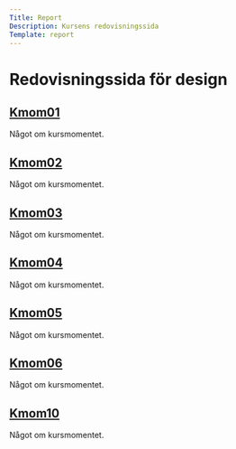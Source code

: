 ```yaml
---
Title: Report
Description: Kursens redovisningssida
Template: report
---
```


Redovisningssida för design
==================

<div class="kmom-box">
    <a href="report/kmom01"><h2>Kmom01</h2></a>
    <p>Något om kursmomentet.</p>
    <div class="social bottom">
        <a href="report/kmom01" role="button">
            <i class="fas fa-chevron-circle-right"></i>
        </a>
    </div>
</div>

<div class="kmom-box">
    <a href="report/kmom02"><h2>Kmom02</h2></a>
    <p>Något om kursmomentet.</p>
    <div class="social bottom">
        <a href="report/kmom02" role="button">
            <i class="fas fa-chevron-circle-right"></i>
        </a>
    </div>
</div>

<div class="kmom-box">
    <a href="report/kmom03"><h2>Kmom03</h2></a>
    <p>Något om kursmomentet.</p>
    <div class="social bottom">
        <a href="report/kmom03" role="button">
            <i class="fas fa-chevron-circle-right"></i>
        </a>
    </div>
</div>

<div class="kmom-box">
    <a href="report/kmom04"><h2>Kmom04</h2></a>
    <p>Något om kursmomentet.</p>
    <div class="social bottom">
        <a href="report/kmom04" role="button">
            <i class="fas fa-chevron-circle-right"></i>
        </a>
    </div>
</div>

<div class="kmom-box">
    <a href="report/kmom05"><h2>Kmom05</h2></a>
    <p>Något om kursmomentet.</p>
    <div class="social bottom">
        <a href="report/kmom05" role="button">
            <i class="fas fa-chevron-circle-right"></i>
        </a>
    </div>
</div>

<div class="kmom-box">
    <a href="report/kmom06"><h2>Kmom06</h2></a>
    <p>Något om kursmomentet.</p>
    <div class="social bottom">
        <a href="report/kmom06" role="button">
            <i class="fas fa-chevron-circle-right"></i>
        </a>
    </div>
</div>

<div class="kmom-box projekt">
    <a href="report/kmom10"><h2>Kmom10</h2></a>
    <p>Något om kursmomentet.</p>
    <div class="social bottom">
        <a href="report/kmom06" role="button">
            <i class="fas fa-chevron-circle-right"></i>
        </a>
    </div>
</div>
